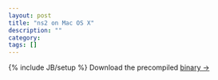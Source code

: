 ```yaml
---
layout: post
title: "ns2 on Mac OS X"
description: ""
category: 
tags: []
---
```

{% include JB/setup %}
Download the precompiled [binary →](https://github.com/downloads/vbajpai/vbajpai.github.com/ns2-2.34.pkg)
